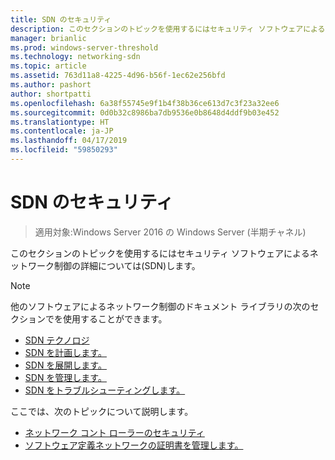 ```yaml
---
title: SDN のセキュリティ
description: このセクションのトピックを使用するにはセキュリティ ソフトウェアによるネットワーク制御の詳細については\(SDN\) Windows Server 2016 Datacenter にします。
manager: brianlic
ms.prod: windows-server-threshold
ms.technology: networking-sdn
ms.topic: article
ms.assetid: 763d11a8-4225-4d96-b56f-1ec62e256bfd
ms.author: pashort
author: shortpatti
ms.openlocfilehash: 6a38f55745e9f1b4f38b36ce613d7c3f23a32ee6
ms.sourcegitcommit: 0d0b32c8986ba7db9536e0b8648d4ddf9b03e452
ms.translationtype: HT
ms.contentlocale: ja-JP
ms.lasthandoff: 04/17/2019
ms.locfileid: "59850293"
---
```

# <a name="security-for-sdn"></a>SDN のセキュリティ

>適用対象:Windows Server 2016 の Windows Server (半期チャネル)

このセクションのトピックを使用するにはセキュリティ ソフトウェアによるネットワーク制御の詳細については\(SDN\)します。

>[!Note]
>他のソフトウェアによるネットワーク制御のドキュメント ライブラリの次のセクションでを使用することができます。
>
> - [SDN テクノロジ](../technologies/Software-Defined-Networking-Technologies.md)  
> - [SDN を計画します。](../plan/Plan-Software-Defined-Networking.md) 
> - [SDN を展開します。](../deploy/Deploy-Software-Defined-Networking.md)  
> - [SDN を管理します。](../manage/manage-sdn.md)  
> - [SDN をトラブルシューティングします。](../troubleshoot/Troubleshoot-Software-Defined-Networking.md)

ここでは、次のトピックについて説明します。

- [ネットワーク コント ローラーのセキュリティ](nc-security.md)
- [ソフトウェア定義ネットワークの証明書を管理します。](sdn-manage-certs.md)